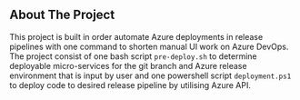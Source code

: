 ## About The Project
This project is built in order automate Azure deployments in release pipelines with one command to shorten manual UI work on Azure DevOps. The project consist of one bash script `pre-deploy.sh` to determine deployable micro-services for the git branch and Azure release environment that is input by user and one powershell script `deployment.ps1` to deploy code to desired release pipeline by utilising Azure API.
